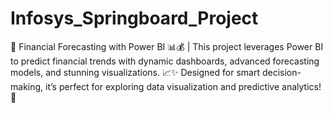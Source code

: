 # Infosys_Springboard_Project
🌟 Financial Forecasting with Power BI 📊💰 | This project leverages Power BI to predict financial trends with dynamic dashboards, advanced forecasting models, and stunning visualizations. 📈✨ Designed for smart decision-making, it’s perfect for exploring data visualization and predictive analytics! 🚀

